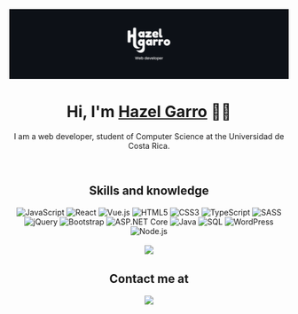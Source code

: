 <img src="https://github.com/hazelgarro/hazelgarro/blob/main/EncabezadoHG.png">

<div align="center">
<h1 align="center">Hi, I'm <a href="https://portfolio-hazelgarro.vercel.app">Hazel Garro</a> ✌🏼</h1>
<p>I am a web developer, student of Computer Science at the Universidad de Costa Rica.</p>
</div>

<br>
<div align="center">
  <div>
    <h2>Skills and knowledge</h2>
    <img src="https://img.shields.io/badge/JavaScript-%23323330.svg?style=for-the-badge&logo=javascript&logoColor=%23F7DF1E" alt="JavaScript"/>
    <img src="https://img.shields.io/badge/React-%2320232a.svg?style=for-the-badge&logo=react&logoColor=%2361DAFB" alt="React"/>
    <img src="https://img.shields.io/badge/Vue.js-%234FC08D.svg?style=for-the-badge&logo=vue.js&logoColor=white" alt="Vue.js"/>
    <img src="https://img.shields.io/badge/HTML5-%23E34F26.svg?style=for-the-badge&logo=html5&logoColor=white" alt="HTML5"/>
    <img src="https://img.shields.io/badge/CSS3-%231572B6.svg?style=for-the-badge&logo=css3&logoColor=white" alt="CSS3"/>
    <img src="https://img.shields.io/badge/TypeScript-%232B7489.svg?style=for-the-badge&logo=typescript&logoColor=white" alt="TypeScript"/>
    <img src="https://img.shields.io/badge/SASS-%23CC6699.svg?style=for-the-badge&logo=sass&logoColor=white" alt="SASS"/>
    <img src="https://img.shields.io/badge/jQuery-%230769AD.svg?style=for-the-badge&logo=jquery&logoColor=white" alt="jQuery"/>
    <img src="https://img.shields.io/badge/Bootstrap-%23563D7C.svg?style=for-the-badge&logo=bootstrap&logoColor=white" alt="Bootstrap"/>
    <img src="https://img.shields.io/badge/ASP.NET%20Core-%235C2D91.svg?style=for-the-badge&logo=asp-dot-net&logoColor=white" alt="ASP.NET Core"/>
    <img src="https://img.shields.io/badge/Java-%23E34F26.svg?style=for-the-badge&logo=java&logoColor=white" alt="Java"/>
    <img src="https://img.shields.io/badge/SQL-%234479A1.svg?style=for-the-badge&logo=sqlite&logoColor=white" alt="SQL"/>
    <img src="https://img.shields.io/badge/WordPress-%21759DB3.svg?style=for-the-badge&logo=wordpress&logoColor=white" alt="WordPress"/>
    <img src="https://img.shields.io/badge/Node.js-%23339933.svg?style=for-the-badge&logo=node.js&logoColor=white" alt="Node.js"/>
  </div>
  <br>
   <div>
    <img src="https://github-readme-stats.vercel.app/api/top-langs/?username=hazelgarro&layout=compact&theme=dark" />
  </div>
</div>

<div align="center">
<h2>Contact me at</h2>
  <img src="https://img.shields.io/badge/Email-%23E34F26.svg?style=for-the-badge&logo=gmail&logoColor=white)](mailto:hazelvaleriagarroarias@gmail.com)" />

</div>


<!--
**hazelgarro/hazelgarro** is a ✨ _special_ ✨ repository because its `README.md` (this file) appears on your GitHub profile.

Here are some ideas to get you started:

- 🔭 I’m currently working on ...
- 🌱 I’m currently learning ...
- 👯 I’m looking to collaborate on ...
- 🤔 I’m looking for help with ...
- 💬 Ask me about ...
- 📫 How to reach me: ...
- 😄 Pronouns: ...
- ⚡ Fun fact: ...
-->
